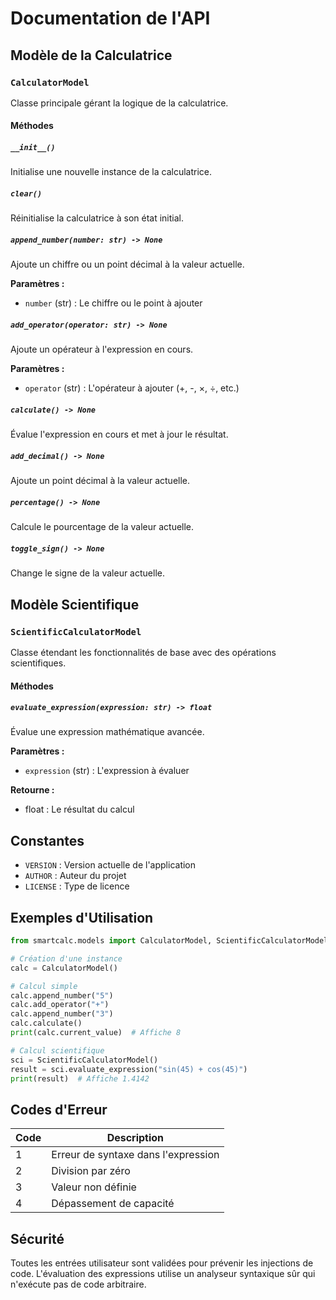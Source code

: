 # Documentation de l'API

## Modèle de la Calculatrice

### `CalculatorModel`

Classe principale gérant la logique de la calculatrice.

#### Méthodes

##### `__init__()`
Initialise une nouvelle instance de la calculatrice.

##### `clear()`
Réinitialise la calculatrice à son état initial.

##### `append_number(number: str) -> None`
Ajoute un chiffre ou un point décimal à la valeur actuelle.

**Paramètres :**
- `number` (str) : Le chiffre ou le point à ajouter

##### `add_operator(operator: str) -> None`
Ajoute un opérateur à l'expression en cours.

**Paramètres :**
- `operator` (str) : L'opérateur à ajouter (+, -, ×, ÷, etc.)

##### `calculate() -> None`
Évalue l'expression en cours et met à jour le résultat.

##### `add_decimal() -> None`
Ajoute un point décimal à la valeur actuelle.

##### `percentage() -> None`
Calcule le pourcentage de la valeur actuelle.

##### `toggle_sign() -> None`
Change le signe de la valeur actuelle.

## Modèle Scientifique

### `ScientificCalculatorModel`

Classe étendant les fonctionnalités de base avec des opérations scientifiques.

#### Méthodes

##### `evaluate_expression(expression: str) -> float`
Évalue une expression mathématique avancée.

**Paramètres :**
- `expression` (str) : L'expression à évaluer

**Retourne :**
- float : Le résultat du calcul

## Constantes

- `VERSION` : Version actuelle de l'application
- `AUTHOR` : Auteur du projet
- `LICENSE` : Type de licence

## Exemples d'Utilisation

```python
from smartcalc.models import CalculatorModel, ScientificCalculatorModel

# Création d'une instance
calc = CalculatorModel()

# Calcul simple
calc.append_number("5")
calc.add_operator("+")
calc.append_number("3")
calc.calculate()
print(calc.current_value)  # Affiche 8

# Calcul scientifique
sci = ScientificCalculatorModel()
result = sci.evaluate_expression("sin(45) + cos(45)")
print(result)  # Affiche 1.4142
```

## Codes d'Erreur

| Code | Description |
|------|-------------|
| 1 | Erreur de syntaxe dans l'expression |
| 2 | Division par zéro |
| 3 | Valeur non définie |
| 4 | Dépassement de capacité |

## Sécurité

Toutes les entrées utilisateur sont validées pour prévenir les injections de code. L'évaluation des expressions utilise un analyseur syntaxique sûr qui n'exécute pas de code arbitraire.
